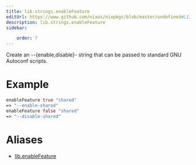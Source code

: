 ```yaml
---
title: lib.strings.enableFeature
editUrl: https://www.github.com/nixos/nixpkgs/blob/master/undefined#L1144C19
description: lib.strings.enableFeature
sidebar:

    order: 7
---
```


Create an --{enable,disable}-<feat> string that can be passed to
standard GNU Autoconf scripts.

# Example

```nix
enableFeature true "shared"
=> "--enable-shared"
enableFeature false "shared"
=> "--disable-shared"
```


# Aliases

- [lib.enableFeature](/nix-doc-comments/reference/lib/lib-enablefeature)


